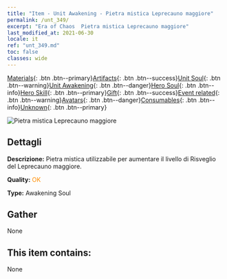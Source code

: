 ```yaml
---
title: "Item - Unit Awakening - Pietra mistica Leprecauno maggiore"
permalink: /unt_349/
excerpt: "Era of Chaos  Pietra mistica Leprecauno maggiore"
last_modified_at: 2021-06-30
locale: it
ref: "unt_349.md"
toc: false
classes: wide
---
```

 [Materials](/ItemsIT/){: .btn .btn--primary}[Artifacts](/ItemsIT/Artifacts/){: .btn .btn--success}[Unit Soul](/ItemsIT/UnitSoul/){: .btn .btn--warning}[Unit Awakening](/ItemsIT/UnitAwakening/){: .btn .btn--danger}[Hero Soul](/ItemsIT/HeroSoul/){: .btn .btn--info}[Hero Skill](/ItemsIT/HeroSkill/){: .btn .btn--primary}[Gift](/ItemsIT/Gift/){: .btn .btn--success}[Event related](/ItemsIT/Events/){: .btn .btn--warning}[Avatars](/ItemsIT/Avatars/){: .btn .btn--danger}[Consumables](/ItemsIT/Consumables/){: .btn .btn--info}[Unknown](/ItemsIT/Unknown/){: .btn .btn--primary}

 ![Pietra mistica Leprecauno maggiore](/images/u/tia_conglinyaojing.jpg)

## Dettagli
 **Descrizione:** Pietra mistica utilizzabile per aumentare il livello di Risveglio del Leprecauno maggiore.

 **Quality:** <span style="color: #FF8C00">OK</span>

 **Type:** Awakening Soul

## Gather

  None

## This item contains:

  None

